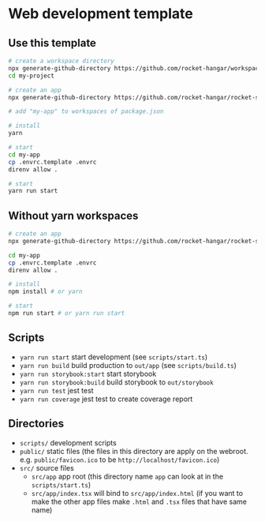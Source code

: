 # Web development template

## Use this template

```sh
# create a workspace directory
npx generate-github-directory https://github.com/rocket-hangar/workspace-template my-project
cd my-project

# create an app
npx generate-github-directory https://github.com/rocket-hangar/rocket-scripts-templates/tree/master/templates/web my-app

# add "my-app" to workspaces of package.json

# install
yarn

# start
cd my-app
cp .envrc.template .envrc
direnv allow .

# start
yarn run start
```

## Without yarn workspaces

```sh
# create an app
npx generate-github-directory https://github.com/rocket-hangar/rocket-scripts-templates/tree/master/templates/web my-app

cd my-app
cp .envrc.template .envrc
direnv allow .

# install
npm install # or yarn

# start
npm run start # or yarn run start
```

## Scripts

- `yarn run start` start development (see `scripts/start.ts`)
- `yarn run build` build production to `out/app` (see `scripts/build.ts`)
- `yarn run storybook:start` start storybook
- `yarn run storybook:build` build storybook to `out/storybook`
- `yarn run test` jest test
- `yarn run coverage` jest test to create coverage report

## Directories

- `scripts/` development scripts
- `public/` static files (the files in this directory are apply on the webroot. e.g. `public/favicon.ico` to be `http://localhost/favicon.ico`)
- `src/` source files
    - `src/app` app root (this directory name `app` can look at in the `scripts/start.ts`)
    - `src/app/index.tsx` will bind to `src/app/index.html` (if you want to make the other app files make `.html` and `.tsx` files that have same name)
